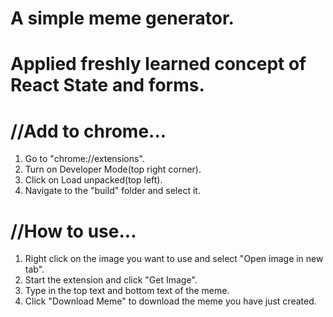 # A simple meme generator.

# Applied freshly learned concept of React State and forms.

# //Add to chrome...
1. Go to "chrome://extensions".
2. Turn on Developer Mode(top right corner).
3. Click on Load unpacked(top left).
4. Navigate to the "build" folder and select it.

# //How to use...
1. Right click on the image you want to use and select "Open image in new tab".
2. Start the extension and click "Get Image".
3. Type in the top text and bottom text of the meme.
4. Click "Download Meme" to download the meme you have just created.
